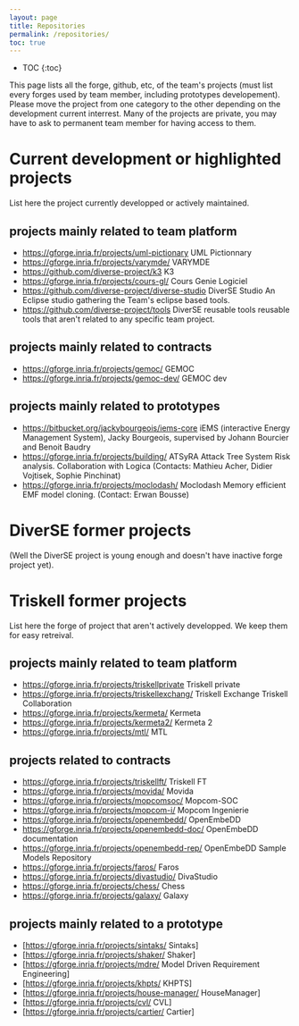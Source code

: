 ```yaml
---
layout: page
title: Repositories
permalink: /repositories/
toc: true
---
```


* TOC
{:toc}

This page lists  all the forge, github, etc, of the team's projects (must list every forges used by team member, including prototypes developement).
Please move the project from one category to the other depending on the development current interrest.
Many of the projects are private, you may have to ask to permanent team member for having access to them.

# Current development or highlighted projects 
List here the project currently developped or actively maintained.

## projects mainly related to team platform 
* https://gforge.inria.fr/projects/uml-pictionary UML Pictionnary
* https://gforge.inria.fr/projects/varymde/ VARYMDE
* https://github.com/diverse-project/k3 K3
* https://gforge.inria.fr/projects/cours-gl/ Cours Genie Logiciel
* https://github.com/diverse-project/diverse-studio DiverSE Studio An Eclipse studio gathering the Team's eclipse based tools.
* https://github.com/diverse-project/tools DiverSE reusable tools reusable tools that aren't related to any specific team project.

## projects mainly related to contracts 
* https://gforge.inria.fr/projects/gemoc/ GEMOC
* https://gforge.inria.fr/projects/gemoc-dev/ GEMOC dev

## projects mainly related to prototypes 
* https://bitbucket.org/jackybourgeois/iems-core iEMS (interactive Energy Management System), Jacky Bourgeois, supervised by Johann Bourcier and Benoit Baudry
* https://gforge.inria.fr/projects/building/ ATSyRA Attack Tree System Risk analysis. Collaboration with Logica (Contacts: Mathieu Acher, Didier Vojtisek, Sophie Pinchinat)
* https://gforge.inria.fr/projects/moclodash/ Moclodash Memory efficient EMF model cloning. (Contact: Erwan Bousse)

# DiverSE former projects 
(Well the DiverSE project is young enough and doesn't have inactive forge project yet).

# Triskell former projects 
List here the forge of project that aren't actively developped. We keep them for easy retreival.

## projects mainly related to team platform 
* https://gforge.inria.fr/projects/triskellprivate Triskell private
* https://gforge.inria.fr/projects/triskellexchang/ Triskell Exchange Triskell Collaboration
* https://gforge.inria.fr/projects/kermeta/ Kermeta
* https://gforge.inria.fr/projects/kermeta2/ Kermeta 2
* https://gforge.inria.fr/projects/mtl/ MTL

## projects related to contracts 
* https://gforge.inria.fr/projects/triskellft/ Triskell FT
* https://gforge.inria.fr/projects/movida/ Movida
* https://gforge.inria.fr/projects/mopcomsoc/ Mopcom-SOC
* https://gforge.inria.fr/projects/mopcom-i/ Mopcom Ingenierie
* https://gforge.inria.fr/projects/openembedd/ OpenEmbeDD
* https://gforge.inria.fr/projects/openembedd-doc/ OpenEmbeDD documentation
* https://gforge.inria.fr/projects/openembedd-rep/ OpenEmbeDD Sample Models Repository
* https://gforge.inria.fr/projects/faros/ Faros
* https://gforge.inria.fr/projects/divastudio/ DivaStudio
* https://gforge.inria.fr/projects/chess/ Chess
* https://gforge.inria.fr/projects/galaxy/ Galaxy

## projects mainly related to a prototype 
* [https://gforge.inria.fr/projects/sintaks/ Sintaks]
* [https://gforge.inria.fr/projects/shaker/ Shaker]
* [https://gforge.inria.fr/projects/mdre/ Model Driven Requirement Engineering]
* [https://gforge.inria.fr/projects/khpts/ KHPTS]
* [https://gforge.inria.fr/projects/house-manager/ HouseManager]
* [https://gforge.inria.fr/projects/cvl/ CVL]
* [https://gforge.inria.fr/projects/cartier/ Cartier]
